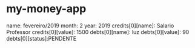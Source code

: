 # my-money-app

name: fevereiro/2019
month: 2
year: 2019
credits[0][name]: Salario Professor
credits[0][value]: 1500
debts[0][name]: luz
debts[0][value]: 90
debts[0][status]:PENDENTE